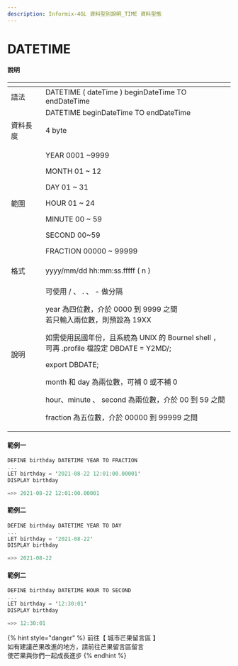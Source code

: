 ```yaml
---
description: Informix-4GL 資料型別說明_TIME 資料型態
---
```


# DATETIME

#### 說明

<table>
  <thead>
    <tr>
      <th style="text-align:left"></th>
      <th style="text-align:left"></th>
    </tr>
  </thead>
  <tbody>
    <tr>
      <td style="text-align:left">&#x8A9E;&#x6CD5;</td>
      <td style="text-align:left">DATETIME ( dateTime ) beginDateTime TO endDateTime</td>
    </tr>
    <tr>
      <td style="text-align:left"></td>
      <td style="text-align:left">DATETIME beginDateTime TO endDateTime</td>
    </tr>
    <tr>
      <td style="text-align:left">&#x8CC7;&#x6599;&#x9577;&#x5EA6;</td>
      <td style="text-align:left">4 byte</td>
    </tr>
    <tr>
      <td style="text-align:left">&#x7BC4;&#x570D;</td>
      <td style="text-align:left">
        <p>YEAR 0001 ~9999</p>
        <p>MONTH 01 ~ 12</p>
        <p>DAY 01 ~ 31</p>
        <p>HOUR 01 ~ 24</p>
        <p>MINUTE 00 ~ 59</p>
        <p>SECOND 00~59</p>
        <p>FRACTION 00000 ~ 99999</p>
      </td>
    </tr>
    <tr>
      <td style="text-align:left">&#x683C;&#x5F0F;</td>
      <td style="text-align:left">yyyy/mm/dd hh:mm:ss.fffff ( n )</td>
    </tr>
    <tr>
      <td style="text-align:left">&#x8AAA;&#x660E;</td>
      <td style="text-align:left">
        <p>&#x53EF;&#x4F7F;&#x7528; / &#x3001; . &#x3001; - &#x505A;&#x5206;&#x9694;</p>
        <p>year &#x70BA;&#x56DB;&#x4F4D;&#x6578;&#xFF0C;&#x4ECB;&#x65BC; 0000 &#x5230;
          9999 &#x4E4B;&#x9593;
          <br />&#x82E5;&#x53EA;&#x8F38;&#x5165;&#x5169;&#x4F4D;&#x6578;&#xFF0C;&#x5247;&#x9810;&#x8A2D;&#x70BA;
          19XX</p>
        <p>&#x5982;&#x9700;&#x4F7F;&#x7528;&#x6C11;&#x570B;&#x5E74;&#x4EFD;&#xFF0C;&#x4E14;&#x7CFB;&#x7D71;&#x70BA;
          UNIX &#x7684; Bournel shell &#xFF0C;
          <br />&#x53EF;&#x518D; .profile &#x6A94;&#x8A2D;&#x5B9A; DBDATE = Y2MD/;</p>
        <p>export DBDATE;</p>
        <p>month &#x548C; day &#x70BA;&#x5169;&#x4F4D;&#x6578;&#xFF0C;&#x53EF;&#x88DC;
          0 &#x6216;&#x4E0D;&#x88DC; 0</p>
        <p>hour&#x3001;minute &#x3001; second &#x70BA;&#x5169;&#x4F4D;&#x6578;&#xFF0C;&#x4ECB;&#x65BC;
          00 &#x5230; 59 &#x4E4B;&#x9593;</p>
        <p>fraction &#x70BA;&#x4E94;&#x4F4D;&#x6578;&#xFF0C;&#x4ECB;&#x65BC; 00000
          &#x5230; 99999 &#x4E4B;&#x9593;</p>
      </td>
    </tr>
  </tbody>
</table>

#### 範例一

```objectivec
DEFINE birthday DATETIME YEAR TO FRACTION
...
LET birthday = '2021-08-22 12:01:00.00001'
DISPLAY birthday

=>> 2021-08-22 12:01:00.00001
```

#### 範例二

```objectivec
DEFINE birthday DATETIME YEAR TO DAY
...
LET birthday = '2021-08-22'
DISPLAY birthday

=>> 2021-08-22
```

#### 範例二

```objectivec
DEFINE birthday DATETIME HOUR TO SECOND
...
LET birthday = '12:30:01'
DISPLAY birthday

=>> 12:30:01
```

{% hint style="danger" %}
前往【 城市芒果留言區 】  
如有建議芒果改進的地方，請前往芒果留言區留言  
使芒果與你們一起成長進步
{% endhint %}

